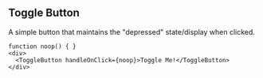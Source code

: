 
## Toggle Button

A simple button that maintains the "depressed" state/display when clicked.

```
function noop() { }
<div>
  <ToggleButton handleOnClick={noop}>Toggle Me!</ToggleButton>
</div>
```